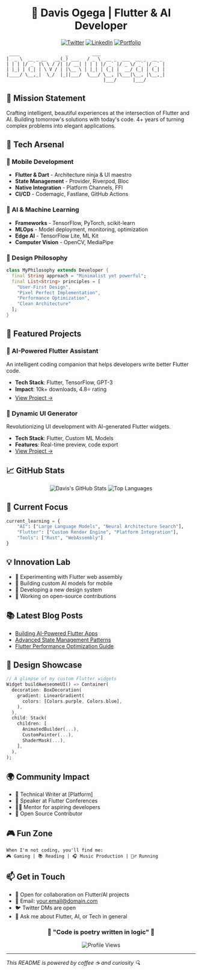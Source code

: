 <div align="center">
  
# 🌟 Davis Ogega | Flutter & AI Developer

[![Twitter](https://img.shields.io/badge/Twitter-1DA1F2?style=for-the-badge&logo=twitter&logoColor=white)](https://twitter.com/YourTwitterHandle)
[![LinkedIn](https://img.shields.io/badge/LinkedIn-0077B5?style=for-the-badge&logo=linkedin&logoColor=white)](https://linkedin.com/in/YourLinkedInProfile)
[![Portfolio](https://img.shields.io/badge/Portfolio-FF5722?style=for-the-badge&logo=google-chrome&logoColor=white)](https://YourPortfolio.com)

</div>

```ascii
 ____                 _         ___                         
|  _ \  __ _ __   __(_) ___   / _ \  __ _  ___  __ _  __ _ 
| | | |/ _` |\ \ / /| |/ __| | | | |/ _` |/ _ \/ _` |/ _` |
| |_| | (_| | \ V / | |\__ \ | |_| | (_| |  __/ (_| | (_| |
|____/ \__,_|  \_/  |_||___/  \___/ \__, |\___|\__, |\__,_|
                                    |___/      |___/        
```

## 🎯 Mission Statement
Crafting intelligent, beautiful experiences at the intersection of Flutter and AI. Building tomorrow's solutions with today's code. 4+ years of turning complex problems into elegant applications.

## 🚀 Tech Arsenal

### 📱 Mobile Development
- **Flutter & Dart** - Architecture ninja & UI maestro
- **State Management** - Provider, Riverpod, Bloc
- **Native Integration** - Platform Channels, FFI
- **CI/CD** - Codemagic, Fastlane, GitHub Actions

### 🤖 AI & Machine Learning
- **Frameworks** - TensorFlow, PyTorch, scikit-learn
- **MLOps** - Model deployment, monitoring, optimization
- **Edge AI** - TensorFlow Lite, ML Kit
- **Computer Vision** - OpenCV, MediaPipe

### 🎨 Design Philosophy
```dart
class MyPhilosophy extends Developer {
  final String approach = "Minimalist yet powerful";
  final List<String> principles = [
    "User-First Design",
    "Pixel Perfect Implementation",
    "Performance Optimization",
    "Clean Architecture"
  ];
}
```

## 🌟 Featured Projects

### 🤖 AI-Powered Flutter Assistant
An intelligent coding companion that helps developers write better Flutter code.
- **Tech Stack**: Flutter, TensorFlow, GPT-3
- **Impact**: 10k+ downloads, 4.8⭐ rating
- [View Project →](https://github.com/YourUsername/project1)

### 🎨 Dynamic UI Generator
Revolutionizing UI development with AI-generated Flutter widgets.
- **Tech Stack**: Flutter, Custom ML Models
- **Features**: Real-time preview, code export
- [View Project →](https://github.com/YourUsername/project2)

## 📈 GitHub Stats

<div align="center">

![Davis's GitHub Stats](https://github-readme-stats.vercel.app/api?username=YourUsername&show_icons=true&theme=radical)
![Top Languages](https://github-readme-stats.vercel.app/api/top-langs/?username=YourUsername&layout=compact&theme=radical)

</div>

## 🎯 Current Focus
```python
current_learning = {
    "AI": ["Large Language Models", "Neural Architecture Search"],
    "Flutter": ["Custom Render Engine", "Platform Integration"],
    "Tools": ["Rust", "WebAssembly"]
}
```

## 💡 Innovation Lab
- 🧪 Experimenting with Flutter web assembly
- 🤖 Building custom AI models for mobile
- 🎨 Developing a new design system
- 🚀 Working on open-source contributions

## 📚 Latest Blog Posts
<!-- BLOG-POST-LIST:START -->
- [Building AI-Powered Flutter Apps](https://yourblog.com/post1)
- [Advanced State Management Patterns](https://yourblog.com/post2)
- [Flutter Performance Optimization Guide](https://yourblog.com/post3)
<!-- BLOG-POST-LIST:END -->

## 🎨 Design Showcase
```dart
// A glimpse of my custom Flutter widgets
Widget buildAweseomeUI() => Container(
  decoration: BoxDecoration(
    gradient: LinearGradient(
      colors: [Colors.purple, Colors.blue],
    ),
  ),
  child: Stack(
    children: [
      AnimatedBuilder(...),
      CustomPainter(...),
      ShaderMask(...),
    ],
  ),
);
```

## 🌍 Community Impact
- 📝 Technical Writer at [Platform]
- 🎤 Speaker at Flutter Conferences
- 👨‍🏫 Mentor for aspiring developers
- 🌟 Open Source Contributor

## 🎮 Fun Zone
```plaintext
When I'm not coding, you'll find me:
🎮 Gaming | 📚 Reading | 🎧 Music Production | 🏃‍♂️ Running
```

## 📫 Get in Touch
- 💼 Open for collaboration on Flutter/AI projects
- 📧 Email: your.email@domain.com
- 🐦 Twitter DMs are open
- 💬 Ask me about Flutter, AI, or Tech in general

<div align="center">

### 🌟 "Code is poetry written in logic" 🌟

![Profile Views](https://komarev.com/ghpvc/?username=YourUsername&color=blueviolet)

</div>

---
*This README is powered by coffee ☕ and curiosity 🔍*
